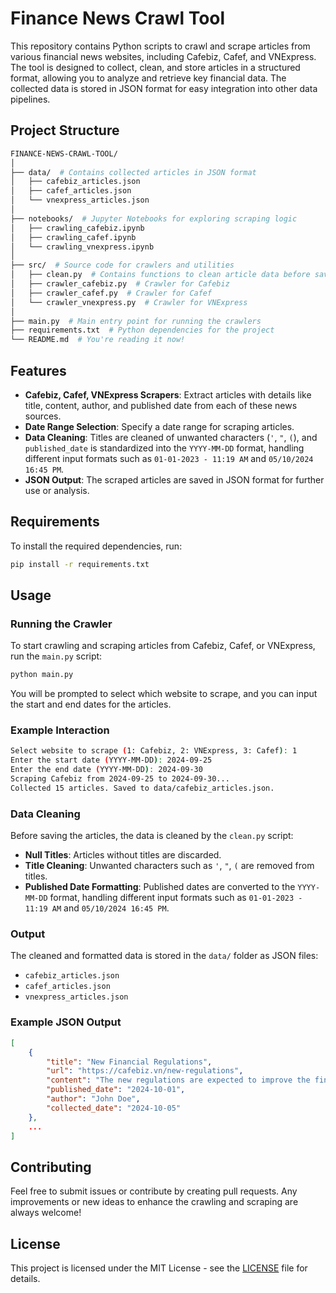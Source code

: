 # Finance News Crawl Tool

This repository contains Python scripts to crawl and scrape articles from various financial news websites, including Cafebiz, Cafef, and VNExpress. The tool is designed to collect, clean, and store articles in a structured format, allowing you to analyze and retrieve key financial data. The collected data is stored in JSON format for easy integration into other data pipelines.

## Project Structure

```bash
FINANCE-NEWS-CRAWL-TOOL/
│
├── data/  # Contains collected articles in JSON format
│   ├── cafebiz_articles.json
│   ├── cafef_articles.json
│   └── vnexpress_articles.json
│
├── notebooks/  # Jupyter Notebooks for exploring scraping logic
│   ├── crawling_cafebiz.ipynb
│   ├── crawling_cafef.ipynb
│   └── crawling_vnexpress.ipynb
│
├── src/  # Source code for crawlers and utilities
│   ├── clean.py  # Contains functions to clean article data before saving
│   ├── crawler_cafebiz.py  # Crawler for Cafebiz
│   ├── crawler_cafef.py  # Crawler for Cafef
│   └── crawler_vnexpress.py  # Crawler for VNExpress
│
├── main.py  # Main entry point for running the crawlers
├── requirements.txt  # Python dependencies for the project
└── README.md  # You're reading it now!
```

## Features

- **Cafebiz, Cafef, VNExpress Scrapers**: Extract articles with details like title, content, author, and published date from each of these news sources.
- **Date Range Selection**: Specify a date range for scraping articles.
- **Data Cleaning**: Titles are cleaned of unwanted characters (`'`, `"`, `(`), and `published_date` is standardized into the `YYYY-MM-DD` format, handling different input formats such as `01-01-2023 - 11:19 AM` and `05/10/2024 16:45 PM`.
- **JSON Output**: The scraped articles are saved in JSON format for further use or analysis.

## Requirements

To install the required dependencies, run:

```bash
pip install -r requirements.txt
```

## Usage

### Running the Crawler

To start crawling and scraping articles from Cafebiz, Cafef, or VNExpress, run the `main.py` script:

```bash
python main.py
```

You will be prompted to select which website to scrape, and you can input the start and end dates for the articles.

### Example Interaction

```bash
Select website to scrape (1: Cafebiz, 2: VNExpress, 3: Cafef): 1
Enter the start date (YYYY-MM-DD): 2024-09-25
Enter the end date (YYYY-MM-DD): 2024-09-30
Scraping Cafebiz from 2024-09-25 to 2024-09-30...
Collected 15 articles. Saved to data/cafebiz_articles.json.
```

### Data Cleaning

Before saving the articles, the data is cleaned by the `clean.py` script:

- **Null Titles**: Articles without titles are discarded.
- **Title Cleaning**: Unwanted characters such as `'`, `"`, `(` are removed from titles.
- **Published Date Formatting**: Published dates are converted to the `YYYY-MM-DD` format, handling different input formats such as `01-01-2023 - 11:19 AM` and `05/10/2024 16:45 PM`.

### Output

The cleaned and formatted data is stored in the `data/` folder as JSON files:

- `cafebiz_articles.json`
- `cafef_articles.json`
- `vnexpress_articles.json`

### Example JSON Output

```json
[
    {
        "title": "New Financial Regulations",
        "url": "https://cafebiz.vn/new-regulations",
        "content": "The new regulations are expected to improve the financial market...",
        "published_date": "2024-10-01",
        "author": "John Doe",
        "collected_date": "2024-10-05"
    },
    ...
]
```

## Contributing

Feel free to submit issues or contribute by creating pull requests. Any improvements or new ideas to enhance the crawling and scraping are always welcome!

## License

This project is licensed under the MIT License - see the [LICENSE](LICENSE) file for details.

```

